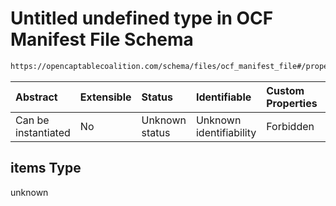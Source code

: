 # Untitled undefined type in OCF Manifest File Schema

```txt
https://opencaptablecoalition.com/schema/files/ocf_manifest_file#/properties/stock_legend_templates_files/items
```



| Abstract            | Extensible | Status         | Identifiable            | Custom Properties | Additional Properties | Access Restrictions | Defined In                                                                                              |
| :------------------ | :--------- | :------------- | :---------------------- | :---------------- | :-------------------- | :------------------ | :------------------------------------------------------------------------------------------------------ |
| Can be instantiated | No         | Unknown status | Unknown identifiability | Forbidden         | Allowed               | none                | [OCFManifestFile.schema.json*](../flattened_schemas/OCFManifestFile.schema.json "open original schema") |

## items Type

unknown
